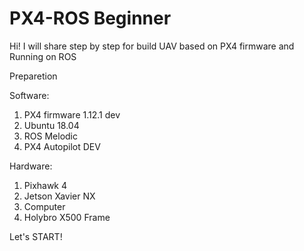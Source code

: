 # PX4-ROS Beginner
Hi! I will share step by step for build UAV based on PX4 firmware and Running on ROS

Preparetion 

Software:
1. PX4 firmware 1.12.1 dev
2. Ubuntu 18.04 
3. ROS Melodic
4. PX4 Autopilot DEV

Hardware:
1. Pixhawk 4
2. Jetson Xavier NX
3. Computer
4. Holybro X500 Frame

Let's START!


